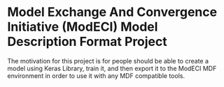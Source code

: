 # Model Exchange And Convergence Initiative (ModECI) Model Description Format Project

The motivation for this project is for people should be able to create a model using Keras Library, train it, and then export it to the ModECI MDF environment in order to use it with any MDF compatible tools.
